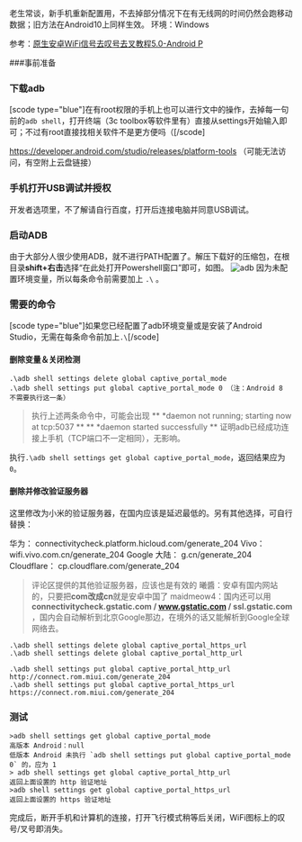 老生常谈，新手机重新配置用，不去掉部分情况下在有无线网的时间仍然会跑移动数据；旧方法在Android10上同样生效。
环境：Windows


参考：[原生安卓WiFi信号去叹号去叉教程5.0-Android P][1] 

###事前准备
### 下载adb
[scode type="blue"]在有root权限的手机上也可以进行文中的操作，去掉每一句前的`adb shell`，打开终端（3c toolbox等软件里有）直接从settings开始输入即可；不过有root直接找相关软件不是更方便吗（[/scode]

https://developer.android.com/studio/releases/platform-tools
（可能无法访问，有空附上云盘链接）

### 手机打开USB调试并授权

开发者选项里，不了解请自行百度，打开后连接电脑并同意USB调试。

### 启动ADB

由于大部分人很少使用ADB，就不进行PATH配置了。解压下载好的压缩包，在根目录**shift+右击**选择“在此处打开Powershell窗口”即可，如图。
![adb][2]
因为未配置环境变量，所以每条命令前需要加上 `.\` 。

### 需要的命令
[scode type="blue"]如果您已经配置了adb环境变量或是安装了Android Studio，无需在每条命令前加上`.\`[/scode]

#### 删除变量＆关闭检测
```
.\adb shell settings delete global captive_portal_mode
.\adb shell settings put global captive_portal_mode 0 （注：Android 8 不需要执行这一条）
```
 > 执行上述两条命令中，可能会出现
 > ** *daemon not running; starting now at tcp:5037 **
 > ** *daemon started successfully **
 > 证明adb已经成功连接上手机（TCP端口不一定相同），无影响。

执行`.\adb shell settings get global captive_portal_mode`，返回结果应为`0`。


#### 删除并修改验证服务器

这里修改为小米的验证服务器，在国内应该是延迟最低的。另有其他选择，可自行替换：

华为： connectivitycheck.platform.hicloud.com/generate_204
Vivo： wifi.vivo.com.cn/generate_204
Google 大陆： g.cn/generate_204 
Cloudflare： cp.cloudflare.com/generate_204

> 评论区提供的其他验证服务器，应该也是有效的
> 曦醬：安卓有国内网站的，只要把**com改成cn**就是安卓中国了
> maidmeow4：国内还可以用 **connectivitycheck.gstatic.com / www.gstatic.com / ssl.gstatic.com** ，国内会自动解析到北京Google那边，在境外的话又能解析到Google全球网络去。



```
.\adb shell settings delete global captive_portal_https_url
.\adb shell settings delete global captive_portal_http_url

.\adb shell settings put global captive_portal_http_url http://connect.rom.miui.com/generate_204
.\adb shell settings put global captive_portal_https_url https://connect.rom.miui.com/generate_204

```

### 测试

```
>adb shell settings get global captive_portal_mode
高版本 Android：null
低版本 Android 未执行 `adb shell settings put global captive_portal_mode 0` 的，应为 1
> adb shell settings get global captive_portal_http_url
返回上面设置的 http 验证地址
>adb shell settings get global captive_portal_https_url
返回上面设置的 https 验证地址
```


完成后，断开手机和计算机的连接，打开飞行模式稍等后关闭，WiFi图标上的叹号/叉号即消失。


  [1]: https://www.evil42.com/index.php/archives/17/
  [2]: https://hky.moe/img/200101.png#vwid=1824&vhei=1189